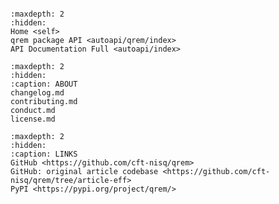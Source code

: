 ```{include} ../README.md
```

```{toctree}
:maxdepth: 2
:hidden:
Home <self>
qrem package API <autoapi/qrem/index>
API Documentation Full <autoapi/index>
```

```{toctree}
:maxdepth: 2
:hidden:
:caption: ABOUT
changelog.md
contributing.md
conduct.md
license.md

```

```{toctree}
:maxdepth: 2
:hidden:
:caption: LINKS
GitHub <https://github.com/cft-nisq/qrem>
GitHub: original article codebase <https://github.com/cft-nisq/qrem/tree/article-eff>
PyPI <https://pypi.org/project/qrem/>
```
<!-- # Thumbnails gallery

```{nbgallery}
example.ipynb
``` -->